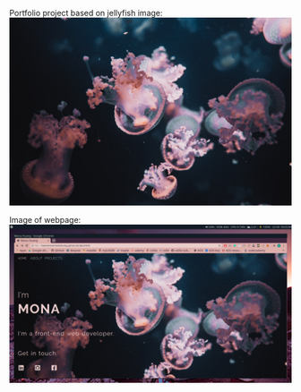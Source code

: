 Portfolio project based on jellyfish image:
![jellyfish image](jellyfish.jpeg)

Image of webpage:
![webpage](practicePortfolio.png)
